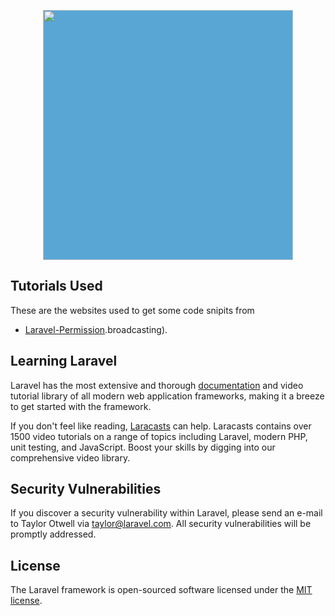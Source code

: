 <p align="center"><img src="https://www.codecamp2019.co/static/media/logo2.b98726c5.png" style="background-color:#59A6D5;" width="400"></p>


## Tutorials Used

These are the websites used to get some code snipits from
- [Laravel-Permission](https://morioh.com/p/3971310775ea).broadcasting).

## Learning Laravel

Laravel has the most extensive and thorough [documentation](https://laravel.com/docs) and video tutorial library of all modern web application frameworks, making it a breeze to get started with the framework.

If you don't feel like reading, [Laracasts](https://laracasts.com) can help. Laracasts contains over 1500 video tutorials on a range of topics including Laravel, modern PHP, unit testing, and JavaScript. Boost your skills by digging into our comprehensive video library.


## Security Vulnerabilities

If you discover a security vulnerability within Laravel, please send an e-mail to Taylor Otwell via [taylor@laravel.com](mailto:taylor@laravel.com). All security vulnerabilities will be promptly addressed.

## License

The Laravel framework is open-sourced software licensed under the [MIT license](https://opensource.org/licenses/MIT).
